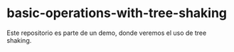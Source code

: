 # basic-operations-with-tree-shaking
Este repositorio es parte de un demo, donde veremos el uso de tree shaking.
